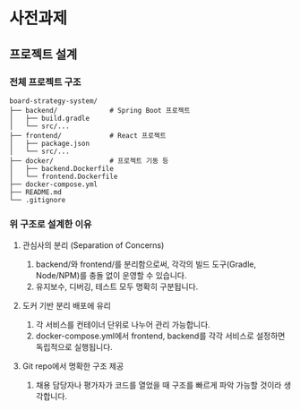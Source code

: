 # 사전과제

## 프로젝트 설계

### 전체 프로젝트 구조
```
board-strategy-system/
├── backend/             # Spring Boot 프로젝트
│   ├── build.gradle
│   └── src/...
├── frontend/            # React 프로젝트
│   ├── package.json
│   └── src/...
├── docker/              # 프로젝트 기동 등
│   ├── backend.Dockerfile
│   └── frontend.Dockerfile
├── docker-compose.yml
├── README.md
└── .gitignore
```

### 위 구조로 설계한 이유
1. 관심사의 분리 (Separation of Concerns)
   1. backend/와 frontend/를 분리함으로써, 각각의 빌드 도구(Gradle, Node/NPM)를 충돌 없이 운영할 수 있습니다. 
   2. 유지보수, 디버깅, 테스트 모두 명확히 구분됩니다.

2. 도커 기반 분리 배포에 유리 
   1. 각 서비스를 컨테이너 단위로 나누어 관리 가능합니다. 
   2. docker-compose.yml에서 frontend, backend를 각각 서비스로 설정하면 독립적으로 실행됩니다.

3. Git repo에서 명확한 구조 제공 
   1. 채용 담당자나 평가자가 코드를 열었을 때 구조를 빠르게 파악 가능할 것이라 생각합니다.
